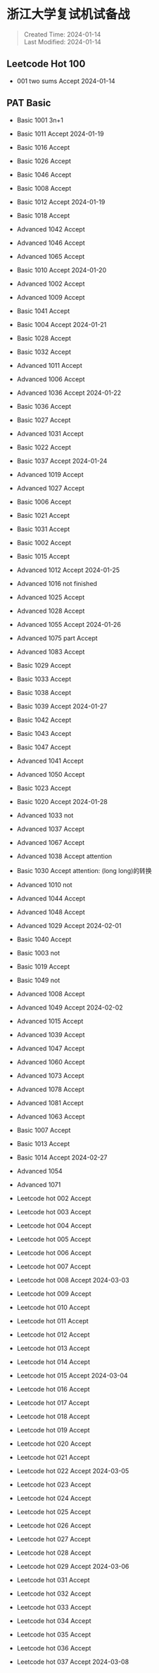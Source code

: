 # 浙江大学复试机试备战

> Created Time: 2024-01-14  
> Last Modified: 2024-01-14

## Leetcode Hot 100

- 001 two sums Accept 2024-01-14

## PAT Basic

- Basic 1001 3n+1
- Basic 1011 Accept 2024-01-19

- Basic 1016 Accept
- Basic 1026 Accept
- Basic 1046 Accept
- Basic 1008 Accept
- Basic 1012 Accept 2024-01-19

- Basic 1018 Accept
- Advanced 1042 Accept
- Advanced 1046 Accept
- Advanced 1065 Accept
- Basic 1010 Accept 2024-01-20

- Advanced 1002 Accept
- Advanced 1009 Accept
- Basic 1041 Accept
- Basic 1004 Accept 2024-01-21

- Basic 1028 Accept
- Basic 1032 Accept
- Advanced 1011 Accept
- Advanced 1006 Accept
- Advanced 1036 Accept 2024-01-22

- Basic 1036 Accept
- Basic 1027 Accept
- Advanced 1031 Accept
- Basic 1022 Accept
- Basic 1037 Accept 2024-01-24

- Advanced 1019 Accept
- Advanced 1027 Accept
- Basic 1006 Accept
- Basic 1021 Accept
- Basic 1031 Accept
- Basic 1002 Accept
- Basic 1015 Accept
- Advanced 1012 Accept 2024-01-25

- Advanced 1016 not finished
- Advanced 1025 Accept
- Advanced 1028 Accept
- Advanced 1055 Accept 2024-01-26

- Advanced 1075 part Accept
- Advanced 1083 Accept
- Basic 1029 Accept
- Basic 1033 Accept
- Basic 1038 Accept
- Basic 1039 Accept 2024-01-27

- Basic 1042 Accept
- Basic 1043 Accept
- Basic 1047 Accept
- Advanced 1041 Accept
- Advanced 1050 Accept
- Basic 1023 Accept
- Basic 1020 Accept 2024-01-28

- Advanced 1033 not
- Advanced 1037 Accept
- Advanced 1067 Accept

- Advanced 1038 Accept attention
- Basic 1030 Accept attention: (long long)的转换
- Advanced 1010 not
- Advanced 1044 Accept
- Advanced 1048 Accept
- Advanced 1029 Accept 2024-02-01

- Basic 1040 Accept
- Basic 1003 not
- Basic 1019 Accept
- Basic 1049 not
- Advanced 1008 Accept
- Advanced 1049 Accept 2024-02-02

- Advanced 1015 Accept
- Advanced 1039 Accept
- Advanced 1047 Accept
- Advanced 1060 Accept
- Advanced 1073 Accept
- Advanced 1078 Accept
- Advanced 1081 Accept
- Advanced 1063 Accept
- Basic 1007 Accept
- Basic 1013 Accept
- Basic 1014 Accept 2024-02-27

- Advanced 1054
- Advanced 1071

- Leetcode hot 002 Accept
- Leetcode hot 003 Accept
- Leetcode hot 004 Accept
- Leetcode hot 005 Accept
- Leetcode hot 006 Accept
- Leetcode hot 007 Accept
- Leetcode hot 008 Accept 2024-03-03

- Leetcode hot 009 Accept
- Leetcode hot 010 Accept
- Leetcode hot 011 Accept
- Leetcode hot 012 Accept
- Leetcode hot 013 Accept
- Leetcode hot 014 Accept
- Leetcode hot 015 Accept 2024-03-04

- Leetcode hot 016 Accept
- Leetcode hot 017 Accept
- Leetcode hot 018 Accept
- Leetcode hot 019 Accept
- Leetcode hot 020 Accept
- Leetcode hot 021 Accept
- Leetcode hot 022 Accept 2024-03-05

- Leetcode hot 023 Accept
- Leetcode hot 024 Accept
- Leetcode hot 025 Accept
- Leetcode hot 026 Accept
- Leetcode hot 027 Accept
- Leetcode hot 028 Accept
- Leetcode hot 029 Accept 2024-03-06

- Leetcode hot 031 Accept
- Leetcode hot 032 Accept
- Leetcode hot 033 Accept
- Leetcode hot 034 Accept
- Leetcode hot 035 Accept
- Leetcode hot 036 Accept
- Leetcode hot 037 Accept 2024-03-08

